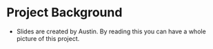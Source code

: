 # Project Background
* Slides are created by Austin. By reading this you can have a whole picture of this project.
